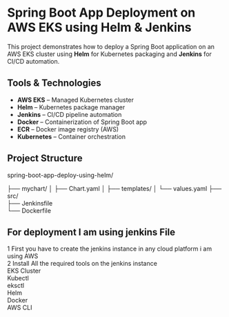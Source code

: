 #  Spring Boot App Deployment on AWS EKS using Helm & Jenkins

This project demonstrates how to deploy a Spring Boot application on an AWS EKS cluster using **Helm** for Kubernetes packaging and **Jenkins** for CI/CD automation.

##  Tools & Technologies
- **AWS EKS** – Managed Kubernetes cluster
- **Helm** – Kubernetes package manager
- **Jenkins** – CI/CD pipeline automation
- **Docker** – Containerization of Spring Boot app
- **ECR** – Docker image registry (AWS)
- **Kubernetes** – Container orchestration

##  Project Structure
   spring-boot-app-deploy-using-helm/  
   
   ├── mychart/
   │   ├── Chart.yaml
   │   ├── templates/
   │   └── values.yaml
   ├── src/                      
   ├── Jenkinsfile               
   └── Dockerfile  
   
## For deployment I am using jenkins File 
1 First you have to create the jenkins instance in any cloud platform i am using AWS  
2 Install All the required tools on the jenkins instance  
   EKS Cluster  
   Kubectl  
   eksctl  
   Helm  
   Docker  
   AWS CLI



 
